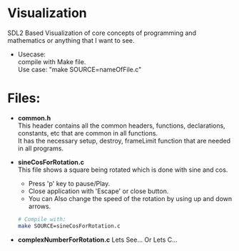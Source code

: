 # Visualization
SDL2 Based Visualization of core concepts of programming and mathematics or anything that I want to see.

- Usecase:  
compile with Make file.  
Use case: "make SOURCE=nameOfFile.c"  


# Files:
- **common.h**  
    This header contains all the common headers, functions, declarations, constants, etc that are common in all functions.  
    It has the necessary setup, destroy, frameLimit function that are needed in all programs.


- **sineCosForRotation.c**  
    This file shows a square being rotated which is done with sine and cos.   
    - Press 'p' key to pause/Play. 
    - Close application with 'Escape' or close button.  
    - You can Also change the speed of the rotation by using up and down arrows.  
    ```bash
    # Compile with:
    make SOURCE=sineCosForRotation.c
    ```

- **complexNumberForRotation.c**
    Lets See... Or Lets C...
